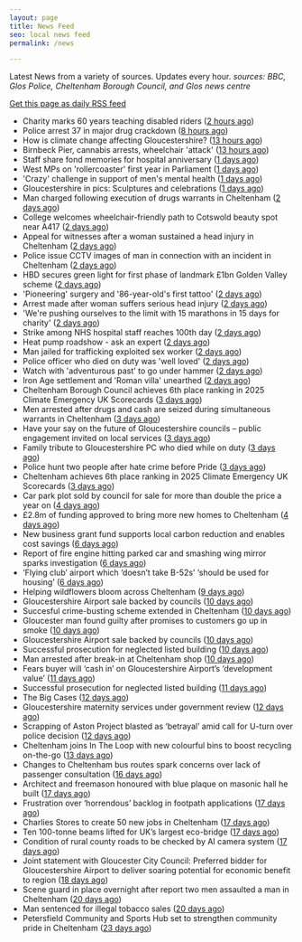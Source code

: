 ```yaml
---
layout: page
title: News Feed
seo: local news feed
permalink: /news

---
```


Latest News from a variety of sources. Updates every hour.
_sources: BBC, Glos Police, Cheltenham Borough Council, and Glos news centre_

[Get this page as daily RSS feed](/daily.rss)

<!-- news_marker starts -->
- Charity marks 60 years teaching  disabled riders ([2 hours ago](https://www.bbc.com/news/articles/cx2vnrnd1vjo))
- Police arrest 37 in major drug crackdown ([8 hours ago](https://www.bbc.com/news/articles/cwygdl7qw2zo))
- How is climate change affecting Gloucestershire? ([13 hours ago](https://www.bbc.com/news/articles/cwyg560npnqo))
- Birnbeck Pier, cannabis arrests, wheelchair 'attack' ([13 hours ago](https://www.bbc.com/news/articles/cdr363r5n8yo))
- Staff share fond memories for hospital anniversary ([1 days ago](https://www.bbc.com/news/articles/c8xvvw9vep4o))
- West MPs on 'rollercoaster' first year in Parliament ([1 days ago](https://www.bbc.com/news/articles/c056933ej6do))
- 'Crazy' challenge in support of men's mental health ([1 days ago](https://www.bbc.com/news/articles/c873epv7pg8o))
- Gloucestershire in pics: Sculptures and celebrations ([1 days ago](https://www.bbc.com/news/articles/cy0wqwjz59ko))
- Man charged following execution of drugs warrants in Cheltenham ([2 days ago](https://gloucesternewscentre.co.uk/man-charged-following-execution-of-drugs-warrants-in-cheltenham-2/))
- College welcomes wheelchair-friendly path to Cotswold beauty spot near A417 ([2 days ago](https://gloucesternewscentre.co.uk/college-welcomes-wheelchair-friendly-path-to-cotswold-beauty-spot-near-a417/))
- Appeal for witnesses after a woman sustained a head injury in Cheltenham ([2 days ago](https://gloucesternewscentre.co.uk/appeal-for-witnesses-after-a-woman-sustained-a-head-injury-in-cheltenham/))
- Police issue CCTV images of man in connection with an incident in Cheltenham ([2 days ago](https://gloucesternewscentre.co.uk/police-issue-cctv-images-of-man-in-connection-with-an-incident-in-cheltenham/))
- HBD secures green light for first phase of landmark £1bn Golden Valley scheme ([2 days ago](https://www.cheltenham.gov.uk/news/article/3030/hbd_secures_green_light_for_first_phase_of_landmark_1bn_golden_valley_scheme))
- 'Pioneering' surgery and '86-year-old's first tattoo' ([2 days ago](https://www.bbc.com/news/articles/cn0qxx8vr0xo))
- Arrest made after woman suffers serious head injury ([2 days ago](https://www.bbc.com/news/articles/c1wpgglvw52o))
- 'We're pushing ourselves to the limit with 15 marathons in 15 days for charity' ([2 days ago](https://www.bbc.com/news/articles/c4g8vz8n4lpo))
- Strike among NHS hospital staff reaches 100th day ([2 days ago](https://www.bbc.com/news/articles/ce8z3rl15e8o))
- Heat pump roadshow - ask an expert ([2 days ago](https://www.cheltenham.gov.uk/news/article/3029/heat_pump_roadshow_-_ask_an_expert))
- Man jailed for trafficking exploited sex worker ([2 days ago](https://www.bbc.com/news/articles/c86g4gj2jlno))
- Police officer who died on duty was 'well loved' ([2 days ago](https://www.bbc.com/news/articles/cx24rj40zl5o))
- Watch with 'adventurous past' to go under hammer ([2 days ago](https://www.bbc.com/news/articles/c9qxxvw5evvo))
- Iron Age settlement and 'Roman villa' unearthed ([2 days ago](https://www.bbc.com/news/articles/ce8zzp83q3ro))
- Cheltenham Borough Council achieves 6th place ranking in 2025 Climate Emergency UK Scorecards ([3 days ago](https://gloucesternewscentre.co.uk/cheltenham-borough-council-achieves-6th-place-ranking-in-2025-climate-emergency-uk-scorecards/))
- Men arrested after drugs and cash are seized during simultaneous warrants in Cheltenham ([3 days ago](https://gloucesternewscentre.co.uk/men-arrested-after-drugs-and-cash-are-seized-during-simultaneous-warrants-in-cheltenham/))
- Have your say on the future of Gloucestershire councils – public engagement invited on local services ([3 days ago](https://gloucesternewscentre.co.uk/have-your-say-on-the-future-of-gloucestershire-councils-public-engagement-invited-on-local-services/))
- Family tribute to Gloucestershire PC who died while on duty ([3 days ago](https://gloucesternewscentre.co.uk/family-tribute-to-gloucestershire-pc-who-died-while-on-duty/))
- Police hunt two people after hate crime before Pride ([3 days ago](https://www.bbc.com/news/articles/c2ezn0d8d8do))
- Cheltenham achieves 6th place ranking in 2025 Climate Emergency UK Scorecards ([3 days ago](https://www.cheltenham.gov.uk/news/article/3028/cheltenham_achieves_6th_place_ranking_in_2025_climate_emergency_uk_scorecards))
- Car park plot sold by council for sale for more than double the price a year on ([4 days ago](https://gloucesternewscentre.co.uk/car-park-plot-sold-by-council-for-sale-for-more-than-double-the-price-a-year-on/))
- £2.8m of funding approved to bring more new homes to Cheltenham ([4 days ago](https://www.cheltenham.gov.uk/news/article/3027/28m_of_funding_approved_to_bring_more_new_homes_to_cheltenham))
- New business grant fund supports local carbon reduction and enables cost savings ([6 days ago](https://www.cheltenham.gov.uk/news/article/3026/new_business_grant_fund_supports_local_carbon_reduction_and_enables_cost_savings))
- Report of fire engine hitting parked car and smashing wing mirror sparks investigation ([6 days ago](https://gloucesternewscentre.co.uk/report-of-fire-engine-hitting-parked-car-and-smashing-wing-mirror-sparks-investigation/))
- ‘Flying club’ airport which ‘doesn’t take B-52s’ ‘should be used for housing’ ([6 days ago](https://gloucesternewscentre.co.uk/flying-club-airport-which-doesnt-take-b-52s-should-be-used-for-housing/))
- Helping wildflowers bloom across Cheltenham ([9 days ago](https://www.cheltenham.gov.uk/news/article/3025/helping_wildflowers_bloom_across_cheltenham))
- Gloucestershire Airport sale backed by councils ([10 days ago](https://gloucesternewscentre.co.uk/gloucestershire-airport-sale-backed-by-councils/))
- Succesful crime-busting scheme extended in Cheltenham ([10 days ago](https://gloucesternewscentre.co.uk/succesful-crime-busting-scheme-extended-in-cheltenham/))
- Gloucester man found guilty after promises to customers go up in smoke ([10 days ago](https://gloucesternewscentre.co.uk/gloucester-man-found-guilty-after-promises-to-customers-go-up-in-smoke/))
- Gloucestershire Airport sale backed by councils ([10 days ago](https://www.cheltenham.gov.uk/news/article/3024/gloucestershire_airport_sale_backed_by_councils))
- Successful prosecution for neglected listed building ([10 days ago](https://gloucesternewscentre.co.uk/successful-prosecution-for-neglected-listed-building/))
- Man arrested after break-in at Cheltenham shop ([10 days ago](https://gloucesternewscentre.co.uk/man-arrested-after-break-in-at-cheltenham-shop/))
- Fears buyer will ‘cash in’ on Gloucestershire Airport’s ‘development value’ ([11 days ago](https://gloucesternewscentre.co.uk/fears-buyer-will-cash-in-on-gloucestershire-airports-development-value/))
- Successful prosecution for neglected listed building ([11 days ago](https://www.cheltenham.gov.uk/news/article/3023/successful_prosecution_for_neglected_listed_building))
- The Big Cases ([12 days ago](https://www.bbc.co.uk/iplayer/episode/m001z7w2))
- Gloucestershire maternity services under government review ([12 days ago](https://www.bbc.co.uk/sounds/play/p0ll39jx))
- Scrapping of Aston Project blasted as ‘betrayal’ amid call for U-turn over police decision ([12 days ago](https://gloucesternewscentre.co.uk/scrapping-of-aston-project-blasted-as-betrayal-amid-call-for-u-turn-over-police-decision/))
- Cheltenham joins In The Loop with new colourful bins to boost recycling on-the-go ([13 days ago](https://www.cheltenham.gov.uk/news/article/3022/cheltenham_joins_in_the_loop_with_new_colourful_bins_to_boost_recycling_on-the-go))
- Changes to Cheltenham bus routes spark concerns over lack of passenger consultation ([16 days ago](https://gloucesternewscentre.co.uk/changes-to-cheltenham-bus-routes-spark-concerns-over-lack-of-passenger-consultation/))
- Architect and freemason honoured with blue plaque on masonic hall he built ([17 days ago](https://gloucesternewscentre.co.uk/architect-and-freemason-honoured-with-blue-plaque-on-masonic-hall-he-built/))
- Frustration over ‘horrendous’ backlog in footpath applications ([17 days ago](https://gloucesternewscentre.co.uk/frustration-over-horrendous-backlog-in-footpath-applications/))
- Charlies Stores to create 50 new jobs in Cheltenham ([17 days ago](https://gloucesternewscentre.co.uk/charlies-stores-to-create-50-new-jobs-in-cheltenham/))
- Ten 100-tonne beams lifted for UK’s largest eco-bridge ([17 days ago](https://www.bbc.co.uk/sounds/play/p0lk57bp))
- Condition of rural county roads to be checked by AI camera system ([17 days ago](https://gloucesternewscentre.co.uk/condition-of-rural-county-roads-to-be-checked-by-ai-camera-system/))
- Joint statement with Gloucester City Council: Preferred bidder for Gloucestershire Airport to deliver soaring potential for economic benefit to region ([18 days ago](https://www.cheltenham.gov.uk/news/article/3021/joint_statement_with_gloucester_city_council_preferred_bidder_for_gloucestershire_airport_to_deliver_soaring_potential_for_economic_benefit_to_region))
- Scene guard in place overnight after report two men assaulted a man in Cheltenham ([20 days ago](https://gloucesternewscentre.co.uk/scene-guard-in-place-overnight-after-report-two-men-assaulted-a-man-in-cheltenham/))
- Man sentenced for illegal tobacco sales ([20 days ago](https://gloucesternewscentre.co.uk/man-sentenced-for-illegal-tobacco-sales/))
- Petersfield Community and Sports Hub set to strengthen community pride in Cheltenham ([23 days ago](https://www.cheltenham.gov.uk/news/article/3020/petersfield_community_and_sports_hub_set_to_strengthen_community_pride_in_cheltenham))

<!-- news_marker ends -->

